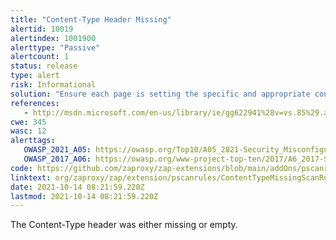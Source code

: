 ```yaml
---
title: "Content-Type Header Missing"
alertid: 10019
alertindex: 1001900
alerttype: "Passive"
alertcount: 1
status: release
type: alert
risk: Informational
solution: "Ensure each page is setting the specific and appropriate content-type value for the content being delivered."
references:
   - http://msdn.microsoft.com/en-us/library/ie/gg622941%28v=vs.85%29.aspx
cwe: 345
wasc: 12
alerttags: 
   OWASP_2021_A05: https://owasp.org/Top10/A05_2021-Security_Misconfiguration/
   OWASP_2017_A06: https://owasp.org/www-project-top-ten/2017/A6_2017-Security_Misconfiguration.html
code: https://github.com/zaproxy/zap-extensions/blob/main/addOns/pscanrules/src/main/java/org/zaproxy/zap/extension/pscanrules/ContentTypeMissingScanRule.java
linktext: org/zaproxy/zap/extension/pscanrules/ContentTypeMissingScanRule.java
date: 2021-10-14 08:21:59.220Z
lastmod: 2021-10-14 08:21:59.220Z
---
```

The Content-Type header was either missing or empty.

